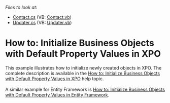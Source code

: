 <!-- default file list -->
*Files to look at*:

* [Contact.cs](./CS/InitializeObjects.Module/Contact.cs) (VB: [Contact.vb](./VB/InitializeObjects.Module/Contact.vb))
* [Updater.cs](./CS/InitializeObjects.Module/Updater.cs) (VB: [Updater.vb](./VB/InitializeObjects.Module/Updater.vb))
<!-- default file list end -->
# How to: Initialize Business Objects with Default Property Values in XPO


<p>This example illustrates how to initialize newly created objects in XPO. The complete description is available in the <a href="http://documentation.devexpress.com/#Xaf/CustomDocument3258">How to: Initialize Business Objects with Default Property Values in XPO</a> help topic.<br /><br />A similar example for Entity Framework is <a href="https://www.devexpress.com/Support/Center/p/T209960">How to: Initialize Business Objects with Default Property Values in Entity Framework</a>.</p>

<br/>


